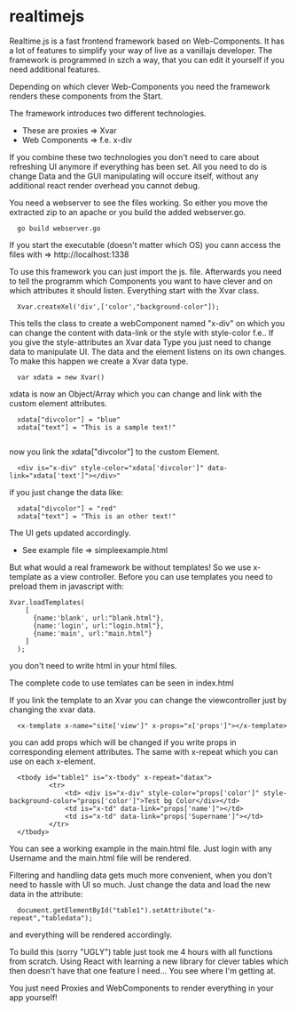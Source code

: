 # realtimejs
Realtime.js is a fast frontend framework based on Web-Components. It has a lot of features to simplify your way of live as a vanillajs developer. The framework is programmed in szch a way, that you can edit it yourself if you need additional features.

Depending on which clever Web-Components you need the framework renders these components from the Start. 

The framework introduces two different technologies. 
- These are proxies => Xvar 
- Web Components => f.e. x-div

If you combine these two technologies you don't  need to care about refreshing UI anymore if everything has been set. 
All you need to do is change Data and the GUI manipulating will occure itself, without any additional react render overhead you cannot debug. 

You need a webserver to see the files working. So either you move the extracted zip to an apache or you build the added webserver.go. 
```
  go build webserver.go
``` 
If you start the executable (doesn't matter which OS) you cann access the files with => http://localhost:1338

To use this framework you can just import the js. file. 
Afterwards you need to tell the programm which Components you want to have clever and on which attributes it should listen. 
Everything start with the Xvar class. 

```
  Xvar.createXel('div',['color',"background-color"]);
```

This tells the class to create a webComponent named "x-div" on which you can change the content with data-link or the style with style-color f.e.. 
If you give the style-attributes an Xvar data Type you just need to change data to manipulate UI. The data and the element listens on its own changes. 
To make this happen we create a Xvar data type. 

```
  var xdata = new Xvar()
```

xdata is now an Object/Array which you can change and link with the custom element attributes. 

```
  xdata["divcolor"] = "blue"
  xdata["text"] = "This is a sample text!"
  
```

now you link the xdata["divcolor"] to the custom Element. 

```
  <div is="x-div" style-color="xdata['divcolor']" data-link="xdata['text']"></div>"
```

if you just change the data like: 

```
  xdata["divcolor"] = "red"
  xdata["text"] = "This is an other text!"
```

The UI gets updated accordingly. 

- See example file => simpleexample.html

But what would a real framework be without templates! So we use x-template as a view controller. 
Before you can use templates you need to preload them in javascript with: 

```
Xvar.loadTemplates(
    [
      {name:'blank', url:"blank.html"},
      {name:'login', url:"login.html"},
      {name:'main', url:"main.html"}
    ]
  );
```

you don't need to write html in your html files. 

The complete code to use temlates can be seen in index.html

If you link the template to an Xvar you can change the viewcontroller just by changing the xvar data. 

```
  <x-template x-name="site['view']" x-props="x['props']"></x-template>
```

you can add props which will be changed if you write props in corresponding element attributes. 
The same with x-repeat which you can use on each x-element. 

```
  <tbody id="table1" is="x-tbody" x-repeat="datax">
          <tr>
              <td> <div is="x-div" style-color="props['color']" style-background-color="props['color']">Test bg Color</div></td>
              <td is="x-td" data-link="props['name']"></td>
              <td is="x-td" data-link="props['Supername']"></td>
          </tr>
  </tbody>
```

You can see a working example in the main.html file. 
Just login with any Username and the main.html file will be rendered. 

Filtering and handling data gets much more convenient, when you don't need to hassle with UI so much. 
Just change the data and load the new data in the attribute: 
```
  document.getElementById("table1").setAttribute("x-repeat","tabledata");
```
and everything will be rendered accordingly. 

To build this (sorry "UGLY") table just took me 4 hours with all functions from scratch. 
Using React with learning a new library for clever tables which then doesn't have that one feature I need... You see where I'm getting at. 

You just need Proxies and WebComponents to render everything in your app yourself!
